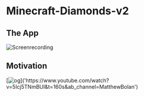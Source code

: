 # Minecraft-Diamonds-v2

## The App
![Screenrecording](https://github.com/JordanPCF/Minecraft-Diamonds-v2/blob/main/assets/site_screencap.gif "App Functionality")

## Motivation
[![og]('https://github.com/JordanPCF/Minecraft-Diamonds-v2/blob/main/assets/og_video.png')]('https://www.youtube.com/watch?v=5Icj5TNmBUI&t=160s&ab_channel=MatthewBolan')
